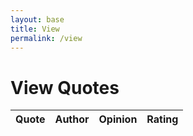 ```yaml
---
layout: base
title: View
permalink: /view
---
```



# View Quotes


<table>
  <thead>
    <tr>
      <th>Quote</th>
      <th>Author</th>
      <th>Opinion</th>
      <th>Rating</th>
    </tr>
  </thead>
  <tbody id="quotes_list">
  </tbody>
</table>


<script>
  document.addEventListener("DOMContentLoaded", function() {
      fetchQuotes();
  });


  function fetchQuotes() {
      fetch("http://127.0.0.1:8086/api/quotes/read")
          .then(response => {            
            if (response.ok) {
                return response.json();
                }
            else {
                console.error('Fetch response not ok');
                throw new Error('Fetch response not ok');
            }
          })
          .then(quotes_json_list => {
              showQuotesTable(quotes_json_list);
          })
          .catch(error => {
              console.error('Error fetching data:', error);
              document.getElementById("quotes_list").innerHTML = "Error fetching quotes";
          });
  }


  function showQuotesTable(quotes_json_list) {
      let tblBody = '';
      quotes_json_list.forEach(quote => {
          tblBody += `
              <tr>
                  <td>${quote.quotename}</td>
                  <td>${quote.quoteauthor}</td>
                  <td>${quote.opinion}</td>
                  <td>${quote.rating}</td>
              </tr>
          `;
      });
      document.getElementById("quotes_list").innerHTML = tblBody;
  }
</script>
